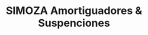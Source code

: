 ---
title: "SIMOZA Amortiguadores & Suspenciones"
url: /ciudad-guayana-puerto-ordaz/simoza-amortiguadores-und-suspenciones/
shop: Autoteile
---